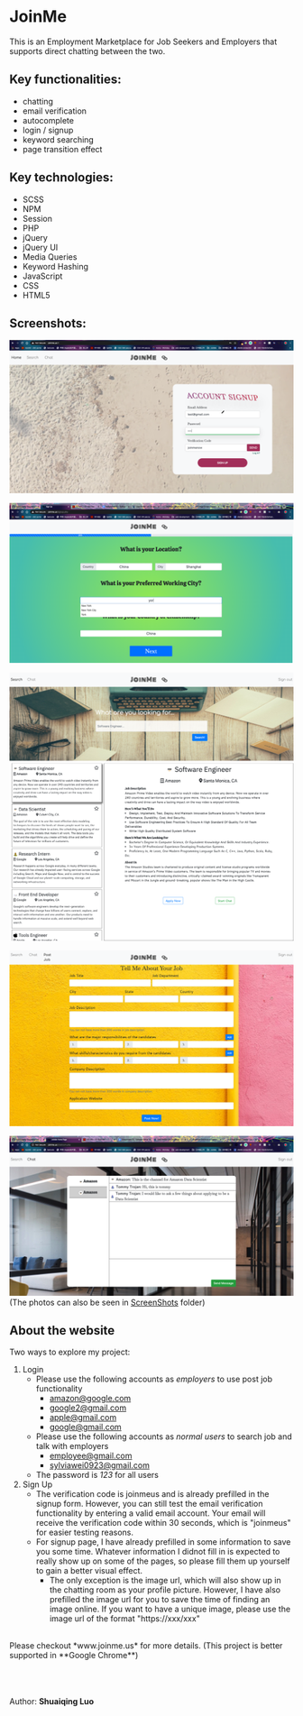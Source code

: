 # JoinMe
This is an Employment Marketplace for Job Seekers and Employers that supports direct chatting between the two.
## Key functionalities: 
* chatting
* email verification
* autocomplete
* login / signup
* keyword searching
* page transition effect 

## Key technologies:
* SCSS
* NPM
* Session
* PHP
* jQuery
* jQuery UI
* Media Queries
* Keyword Hashing
* JavaScript
* CSS
* HTML5

## Screenshots:
![index](screenshots/index.png)

![signup](screenshots/signup.png)

![job search](screenshots/job_search.png)

![post job](screenshots/post_job.png)

![chatting](screenshots/chatting.png)
                    (The photos can also be seen in [ScreenShots](screenshots) folder)
                    
                    
## About the website ##
Two ways to explore my project:<br/>
1. Login
    * Please use the following accounts as *employers* to use post job functionality
      * amazon@google.com
      * google2@gmail.com
      * apple@gmail.com
      * google@gmail.com
    * Please use the following accounts as *normal users* to search job and talk with employers
      * employee@gmail.com
      * sylviawei0923@gmail.com
    * The password is *123* for all users
2. Sign Up
    * The verification code is joinmeus and is already prefilled in the signup form. However, you can still test the email verification functionality by entering a valid email account. Your email will receive the verification code within 30 seconds, which is "joinmeus" for easier testing reasons.<br/>
    * For signup page, I have already prefilled in some information to save you some time. Whatever information I didnot fill in is expected to really show up on some of the pages, so please fill them up yourself to gain a better visual effect. 
      * The only exception is the image url, which will also show up in the chatting room as your profile picture. However, I have also prefilled the image url for you to save the time of finding an image online. If you want to have a unique image, please use the image url of the format "https://xxx/xxx"
    

<br/>
Please checkout *www.joinme.us* for more details. (This project is better supported in **Google Chrome**)

<br/> <br/><br/>
Author: **Shuaiqing Luo**


